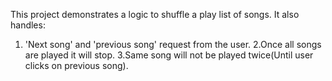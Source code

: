 This project demonstrates a logic to shuffle a  play list of songs. It also handles:
1. 'Next song' and 'previous song' request from the user.
2.Once all songs are played it will stop.
3.Same song will not be played twice(Until user clicks on previous song). 
